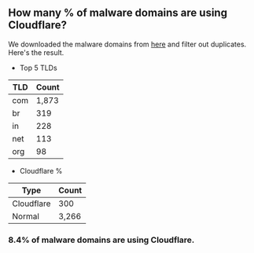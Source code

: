 ## How many % of malware domains are using Cloudflare?


We downloaded the malware domains from [here](https://urlhaus.abuse.ch) and filter out duplicates.
Here's the result.


[//]: # (start replacement)


- Top 5 TLDs

| TLD | Count |
| --- | --- |
| com | 1,873 |
| br | 319 |
| in | 228 |
| net | 113 |
| org | 98 |


- Cloudflare %

| Type | Count |
| --- | --- |
| Cloudflare | 300 |
| Normal | 3,266 |


### 8.4% of malware domains are using Cloudflare.
